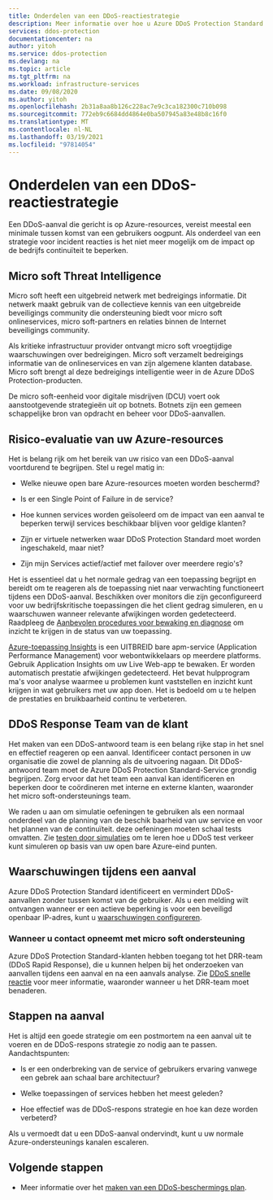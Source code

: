 ```yaml
---
title: Onderdelen van een DDoS-reactiestrategie
description: Meer informatie over hoe u Azure DDoS Protection Standard kunt gebruiken om te reageren op DDoS-aanvallen.
services: ddos-protection
documentationcenter: na
author: yitoh
ms.service: ddos-protection
ms.devlang: na
ms.topic: article
ms.tgt_pltfrm: na
ms.workload: infrastructure-services
ms.date: 09/08/2020
ms.author: yitoh
ms.openlocfilehash: 2b31a8aa8b126c228ac7e9c3ca182300c710b098
ms.sourcegitcommit: 772eb9c6684dd4864e0ba507945a83e48b8c16f0
ms.translationtype: MT
ms.contentlocale: nl-NL
ms.lasthandoff: 03/19/2021
ms.locfileid: "97814054"
---
```

# <a name="components-of-a-ddos-response-strategy"></a>Onderdelen van een DDoS-reactiestrategie

Een DDoS-aanval die gericht is op Azure-resources, vereist meestal een minimale tussen komst van een gebruikers oogpunt. Als onderdeel van een strategie voor incident reacties is het niet meer mogelijk om de impact op de bedrijfs continuïteit te beperken.

## <a name="microsoft-threat-intelligence"></a>Micro soft Threat Intelligence

Micro soft heeft een uitgebreid netwerk met bedreigings informatie. Dit netwerk maakt gebruik van de collectieve kennis van een uitgebreide beveiligings community die ondersteuning biedt voor micro soft onlineservices, micro soft-partners en relaties binnen de Internet beveiligings community. 

Als kritieke infrastructuur provider ontvangt micro soft vroegtijdige waarschuwingen over bedreigingen. Micro soft verzamelt bedreigings informatie van de onlineservices en van zijn algemene klanten database. Micro soft brengt al deze bedreigings intelligentie weer in de Azure DDoS Protection-producten.

De micro soft-eenheid voor digitale misdrijven (DCU) voert ook aanstootgevende strategieën uit op botnets. Botnets zijn een gemeen schappelijke bron van opdracht en beheer voor DDoS-aanvallen.

## <a name="risk-evaluation-of-your-azure-resources"></a>Risico-evaluatie van uw Azure-resources

Het is belang rijk om het bereik van uw risico van een DDoS-aanval voortdurend te begrijpen. Stel u regel matig in:

- Welke nieuwe open bare Azure-resources moeten worden beschermd?

- Is er een Single Point of Failure in de service? 

- Hoe kunnen services worden geïsoleerd om de impact van een aanval te beperken terwijl services beschikbaar blijven voor geldige klanten?

- Zijn er virtuele netwerken waar DDoS Protection Standard moet worden ingeschakeld, maar niet? 

- Zijn mijn Services actief/actief met failover over meerdere regio's?

Het is essentieel dat u het normale gedrag van een toepassing begrijpt en bereidt om te reageren als de toepassing niet naar verwachting functioneert tijdens een DDoS-aanval. Beschikken over monitors die zijn geconfigureerd voor uw bedrijfskritische toepassingen die het client gedrag simuleren, en u waarschuwen wanneer relevante afwijkingen worden gedetecteerd. Raadpleeg de [Aanbevolen procedures voor bewaking en diagnose](/azure/architecture/best-practices/monitoring#monitoring-and-diagnostics-scenarios) om inzicht te krijgen in de status van uw toepassing.

[Azure-toepassing Insights](../azure-monitor/app/app-insights-overview.md) is een UITBREID bare apm-service (Application Performance Management) voor webontwikkelaars op meerdere platforms. Gebruik Application Insights om uw Live Web-app te bewaken. Er worden automatisch prestatie afwijkingen gedetecteerd. Het bevat hulpprogram ma's voor analyse waarmee u problemen kunt vaststellen en inzicht kunt krijgen in wat gebruikers met uw app doen. Het is bedoeld om u te helpen de prestaties en bruikbaarheid continu te verbeteren.

## <a name="customer-ddos-response-team"></a>DDoS Response Team van de klant

Het maken van een DDoS-antwoord team is een belang rijke stap in het snel en effectief reageren op een aanval. Identificeer contact personen in uw organisatie die zowel de planning als de uitvoering nagaan. Dit DDoS-antwoord team moet de Azure DDoS Protection Standard-Service grondig begrijpen. Zorg ervoor dat het team een aanval kan identificeren en beperken door te coördineren met interne en externe klanten, waaronder het micro soft-ondersteunings team. 

We raden u aan om simulatie oefeningen te gebruiken als een normaal onderdeel van de planning van de beschik baarheid van uw service en voor het plannen van de continuïteit. deze oefeningen moeten schaal tests omvatten. Zie [testen door simulaties](test-through-simulations.md) om te leren hoe u DDoS test verkeer kunt simuleren op basis van uw open bare Azure-eind punten.

## <a name="alerts-during-an-attack"></a>Waarschuwingen tijdens een aanval

Azure DDoS Protection Standard identificeert en vermindert DDoS-aanvallen zonder tussen komst van de gebruiker. Als u een melding wilt ontvangen wanneer er een actieve beperking is voor een beveiligd openbaar IP-adres, kunt u [waarschuwingen configureren](alerts.md).

### <a name="when-to-contact-microsoft-support"></a>Wanneer u contact opneemt met micro soft ondersteuning

Azure DDoS Protection Standard-klanten hebben toegang tot het DRR-team (DDoS Rapid Response), die u kunnen helpen bij het onderzoeken van aanvallen tijdens een aanval en na een aanvals analyse. Zie [DDoS snelle reactie](ddos-rapid-response.md) voor meer informatie, waaronder wanneer u het DRR-team moet benaderen.

## <a name="post-attack-steps"></a>Stappen na aanval

Het is altijd een goede strategie om een postmortem na een aanval uit te voeren en de DDoS-respons strategie zo nodig aan te passen. Aandachtspunten:

- Is er een onderbreking van de service of gebruikers ervaring vanwege een gebrek aan schaal bare architectuur?

- Welke toepassingen of services hebben het meest geleden?

- Hoe effectief was de DDoS-respons strategie en hoe kan deze worden verbeterd?

Als u vermoedt dat u een DDoS-aanval ondervindt, kunt u uw normale Azure-ondersteunings kanalen escaleren.

## <a name="next-steps"></a>Volgende stappen

- Meer informatie over het [maken van een DDoS-beschermings plan](manage-ddos-protection.md).